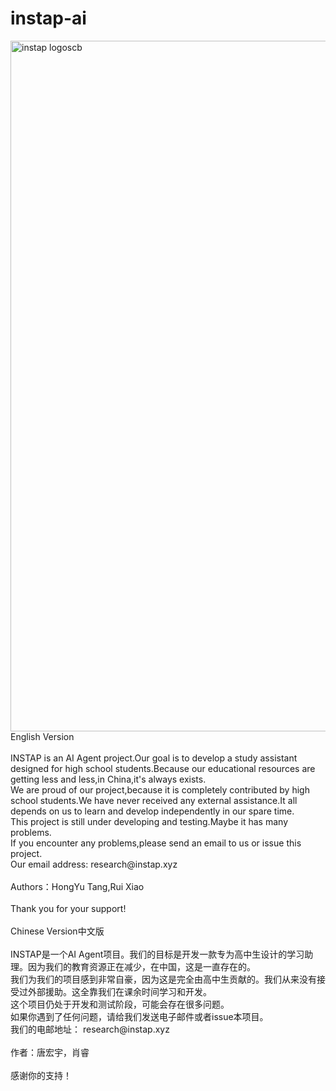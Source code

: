 # instap-ai
<img width="2920" height="1105" alt="instap logoscb" src="https://github.com/user-attachments/assets/4855e660-181e-4532-857c-06528a9b447c" />
<br>English Version
<br>
<br>INSTAP is an AI Agent project.Our goal is to develop a study assistant designed for high school students.Because our educational resources are getting less and less,in China,it's always exists.
<br>We are proud of our project,because it is completely contributed by high school students.We have never received any external assistance.It all depends on us to learn and develop independently in our spare time.
<br>This project is still under developing and testing.Maybe it has many problems.
<br>If you encounter any problems,please send an email to us or issue this project.
<br>Our email address: research@instap.xyz
<br> 
<br>Authors：HongYu Tang,Rui Xiao
<br> 
<br>Thank you for your support!
<br>
<br>Chinese Version中文版
<br>
<br>INSTAP是一个AI Agent项目。我们的目标是开发一款专为高中生设计的学习助理。因为我们的教育资源正在减少，在中国，这是一直存在的。
<br>我们为我们的项目感到非常自豪，因为这是完全由高中生贡献的。我们从来没有接受过外部援助。这全靠我们在课余时间学习和开发。
<br>这个项目仍处于开发和测试阶段，可能会存在很多问题。
<br>如果你遇到了任何问题，请给我们发送电子邮件或者issue本项目。
<br>我们的电邮地址： research@instap.xyz
<br> 
<br>作者：唐宏宇，肖睿
<br> 
<br>感谢你的支持！
